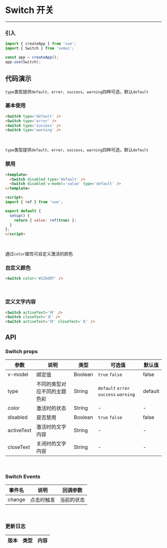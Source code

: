 <!--
 * @Author: Fone`峰
 * @Date: 2021-05-17 15:39:54
 * @LastEditors: Fone`峰
 * @LastEditTime: 2021-05-21 13:42:59
 * @Description: file content
 * @Email: qinrifeng@163.com
 * @Github: https://github.com/FoneQinrf
-->
# Switch 开关
---

<Card>

### 引入
```js
import { createApp } from 'vue';
import { Switch } from 'vvmui';

const app = createApp();
app.use(Switch);
```
</Card>

## 代码演示

<Card>

`type`类型提供`default`、`errer`、`success`、`warning`四种可选，默认`default`
### 基本使用
```html
<Switch type='default' />
<Switch type='error' />
<Switch type='success' />
<Switch type='warning' />
```

</Card>
<br>
<Card>

`type`类型提供`default`、`errer`、`success`、`warning`四种可选，默认`default`
### 禁用
```html
<template>
  <Switch disabled type='default' />
  <Switch disabled v-model='value' type='default' />
</template>

<script>
import { ref } from 'vue';

export default {
  setup() {
    return { value: ref(true) };
  }
};
</script>
```

</Card>
<br>
<Card>

通过`color`属性可自定义激活的颜色
### 自定义颜色
```html
<Switch color='#22bd9f' />
```

</Card>
<br>
<Card>

### 定义文字内容
```html
<Switch activeText='开' />
<Switch closeText='关' />
<Switch activeText='开' closeText='关' />
```

</Card>

## API

<Card>

### Switch props
| 参数 | 说明 | 类型 | 可选值 | 默认值 |
|------|------------|------------|------------|------------|
| v-model  | 绑定值   | Boolean       | `true` `false` | false |
| type  | 不同的类型对应不同的主题色彩      | String       | `default` `errer` `success` `warning` | default |
| color  | 激活时的状态     | String   | - | - |
| disabled  | 是否禁用       | Boolean       | `true` `false` | false |
| activeText  | 激活时的文字内容       | String       | - | - |
| closeText  | 关闭时的文字内容     | String       | - | - |

</Card>
<br>
<Card>

### Switch Events
| 事件名 | 说明 | 回调参数 |
|------|------------|------------|
| change | 点击时触发 |  当前的状态  |

</Card>
<br>
<Card>

### 更新日志
| 版本 |类型|内容|
|-------------|-|-|

</Card>
